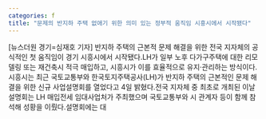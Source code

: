 ```yaml
---
categories: f
title: "문제의 반지하 주택 없애기 위한 의미 있는 정부적 움직임 시흥시에서 시작됐다"
---
```

[뉴스더원 경기=심재호 기자] 반지하 주택의 근본적 문제 해결을 위한 전국 지자체의 공식적인 첫 움직임이 경기 시흥시에서 시작됐다.LH가 일부 노후 다가구주택에 대한 리모델링 또는 재건축시 적극 매입하고, 시흥시가 이를 효율적으로 유지·관리하는 방식이다.시흥시는 최근 국토교통부와 한국토지주택공사(LH)가 반지하 주택의 근본적인 문제 해결을 위한 신규 사업설명회를 열었다고 4일 밝혔다.전국 지자체 중 최초로 개최된 이날 설명회는 LH 매입전세 임대사업처가 주최했으며 국토교통부와 시 관계자 등이 함께 참석해 성황을 이뤘다.설명회에는 대